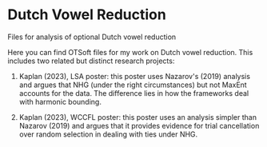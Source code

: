 # Dutch Vowel Reduction
Files for analysis of optional Dutch vowel reduction

Here you can find OTSoft files for my work on Dutch vowel reduction.  This includes two related but distinct research projects:

1. Kaplan (2023), LSA poster: this poster uses Nazarov's (2019) analysis and argues that NHG (under the right circumstances) but not MaxEnt accounts for the data.  The difference lies in how the frameworks deal with harmonic bounding.

2. Kaplan (2023), WCCFL poster: this poster uses an analysis simpler than Nazarov (2019) and argues that it provides evidence for trial cancellation over random selection in dealing with ties under NHG.
